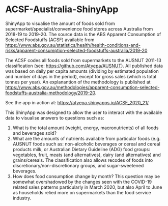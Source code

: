 # ACSF-Australia-ShinyApp
ShinyApp to visualise the amount of foods sold from supermarket/specialist/convenience food stores across Australia from 2018-19 to 2019-20.
The source data is the ABS Apparent Consumption of Selected Foodstuffs (ACSF) available from https://www.abs.gov.au/statistics/health/health-conditions-and-risks/apparent-consumption-selected-foodstuffs-australia/2019-20

The ACSF codes all foods sold from supermarkets to the AUSNUT 2011-13 classification (see: https://github.com/Atyepa/AUSNUT). 
All published data was based on daily per capita amounts (dividing by estimated population and number of days in the period), except for gross sales (which is total tonnes per year). An explanantion of the methodology is published at https://www.abs.gov.au/methodologies/apparent-consumption-selected-foodstuffs-australia-methodology/2019-20.

See the app in action at: https://atyepa.shinyapps.io/ACSF_2020_21/

This ShinyApp was designed to allow the user to interact with the available data to visualise answers to questions such as:
1) What is the total amount (weight, energy, macronutrients) of all foods and beverages sold?
2) What are the amounts of nutrients available from particular foods (e.g. AUSNUT foods such as: non-alcoholic beverages or cereal and cereal products milk, or Australian Dietary Guideline (ADG) food groups: vegetables, fruit, meats (and alternatives), dairy (and alternatives) and grains/cereals. The classification also allows recodes of foods into discretionary/non-discretionary groups, and sugar-sweetened beverages.   
3) How does food consumption change by month? This question may be somewhat overshadowed by the changes seen with the COVID-19 related sales patterns particularly in March 2020, but also April to June as households relied more on supermarkets than the food service industry. 
